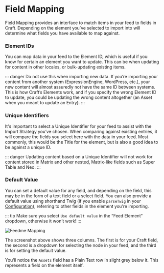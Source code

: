 # Field Mapping

Field Mapping provides an interface to match items in your feed to fields in Craft. Depending on the element you’ve selected to import into will determine what fields you have available to map against.

### Element IDs

You can map data in your feed to the Element ID, which is useful if you know for certain an element you want to update. This can be when updating for content in other locales, or bulk-updating existing items.

::: danger
Do not use this when importing new data. If you’re importing your content from another system (ExpressionEngine, WordPress, etc.), your new content will almost assuredly not have the same ID between systems. This is how Craft’s Elements work, and if you specify the wrong Element ID to update, you could be updating the wrong content altogether (an Asset when you meant to update an Entry).
:::

### Unique Identifiers

It's important to select a Unique Identifier for your feed to assist with the Import Strategy you’ve chosen. When comparing against existing entries, it will compare the fields you select here with the data in your feed. Most commonly, this would be the Title for the element, but is also a good idea to be against a unique ID.

::: danger
Updating content based on a Unique Identifier will not work for content stored in Matrix and other nested, Matrix-like fields such as Super Table and Neo.
:::

### Default Value

You can set a default value for any field, and depending on the field, this may be in the form of a text field or a select field. You can also provide a default value using shorthand Twig (if you enable `parseTwig` in your [Configuration](../get-started/configuration.md)), referring to other fields in the element you're importing.

::: tip
Make sure you select `Use default value` in the “Feed Element” dropdown, otherwise it won’t work!
:::

![Feedme Mapping](../screenshots/feedme-mapping.png)

The screenshot above shows three columns. The first is for your Craft field, the second is a dropdown for selecting the node in your feed, and the third is for setting the default value.

You’ll notice the `Assets` field has a Plain Text row in slight grey below it. This represents a field on the element itself.
